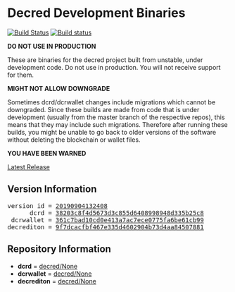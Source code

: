 
# Decred Development Binaries

[![Build Status](https://travis-ci.org/matheusd/decred-weekly-builds.svg?branch=v20190904132408)](https://travis-ci.org/matheusd/decred-weekly-builds) [![Build status](https://ci.appveyor.com/api/projects/status/hncgrnv0xuqb6s3c/branch/master?svg=true)](https://ci.appveyor.com/project/matheusd/decred-weekly-builds/branch/master)


**DO NOT USE IN PRODUCTION**

These are binaries for the decred project built from unstable, under development
code. Do not use in production. You will not receive support for them.

**MIGHT NOT ALLOW DOWNGRADE**

Sometimes dcrd/dcrwallet changes include migrations which cannot be downgraded.
Since these builds are made from code that is under development (usually from
the master branch of the respective repos), this means that they may include such
migrations. Therefore after running these builds, you might be unable to go back
to older versions of the software without deleting the blockchain or wallet
files.

**YOU HAVE BEEN WARNED**

[Latest Release](https://github.com/matheusd/decred-weekly-builds/releases/latest)

## Version Information

<pre>
version id = <a href="https://github.com/matheusd/decred-weekly-builds/releases/tag/v20190904132408">20190904132408</a>
      dcrd = <a href="https://github.com/decred/dcrd/commits/38203c8f4d5673d3c855d6408998948d335b25c8">38203c8f4d5673d3c855d6408998948d335b25c8</a>
 dcrwallet = <a href="https://github.com/decred/dcrwallet/commits/361c7bad10cd0e413a7ac7ece0775fa6be61cb99">361c7bad10cd0e413a7ac7ece0775fa6be61cb99</a>
decrediton = <a href="https://github.com/decred/decrediton/commits/9f7dcacfbf467e335d4602904b73d4aa84507881">9f7dcacfbf467e335d4602904b73d4aa84507881</a>
</pre>

## Repository Information

- **dcrd** = [decred/None](https://github.com/decred/dcrd)
- **dcrwallet** = [decred/None](https://github.com/decred/dcrwallet)
- **decrediton** = [decred/None](https://github.com/decred/decrediton)


